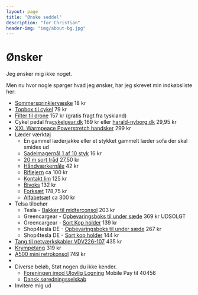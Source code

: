 ```yaml
---
layout: page
title: "Ønske seddel"
description: "for Christian"
header-img: "img/about-bg.jpg"
---
```

# Ønsker

Jeg ønsker mig ikke noget.

Men nu hvor nogle spørger hvad jeg ønsker, har jeg skrevet min indkøbsliste her:

* [Sommersprinklervæske](https://www.harald-nyborg.dk/alaska-sommersprinklervaeske-3-l) 18 kr
* [Topbox til cykel](https://www.xlmoto.dk/product/topboks-xlmoto-pronto-30l_pid-PIA-174059) 79 kr
* [Filter til drone](https://www.amazon.de/dp/B0B18KHLF8/?tag=prdk-ce0d-21&creative=22662&creativeASIN=B0B2PGXBC6&linkCode=df0&th=1) 157 kr (gratis fragt fra tyskland)
* Cykel pedal fra[cykelgear.dk](https://www.cykelgear.dk/reservedele/pedaler/citybike-alm-pedaler/xlc-city-comfort-pedal) 169 kr eller [harald-nyborg.dk](https://www.harald-nyborg.dk/greenfield-pedalsaet-plast-gummi-senior-2-stk) 29,95 kr
* [XXL Warmpeace Powerstretch handsker](https://www.spejdersport.dk/warmpeace-powerstretch-handsker-gloves-sort) 299 kr
* Læder værktøj
  * En gammel læderjakke eller et stykket gammelt læder sofa der skal smides ud
  * [Sadelmagernål 1 af 10 styk](https://www.laederiet.dk/shop/194-naale/5365-sadelmagernaale-med-stort-oeje/) 16 kr
  * [20 m sort tråd](https://www.laederiet.dk/shop/193-traad/5352-kunstsenetraad-nr-1/?variantId=17343) 27,50 kr
  * [Håndværkernåle](https://www.laederiet.dk/shop/388-prym-diverse-naale/4697-prym-131-107-haandvaerkernaale/?variantId=11339) 42 kr
  * [Riflejern](https://www.laederiet.dk/shop/275-riflejern-mm/5188-riflejern-justerbart-/) ca 100 kr
  * [Kontakt lim](https://www.harald-nyborg.dk/dana-lim-kontaktlim-1-l) 125 kr
  * [Bivoks](https://www.laederiet.dk/shop/193-traad/5362-bivoks-til-traad/) 132 kr 
  * [Forksæt](https://www.laederiet.dk/shop/170-forke-og-syle/5156-forkesaet/) 178,75 kr
  * [Alfabetsæt](https://www.laederiet.dk/shop/381-alfabet--og-talsaet/7321-alfabet-og-talsaet-8134/) ca 300 kr
* Telsa tilbehør
  * Tesla - [Bakker til midterconsol](https://shop.tesla.com/da_dk/product/model-3_y-bakker-til-midterkonsollen) 203 kr
  * Greencargear - [Opbevaringsboks til under sæde](https://greencargear.dk/vare/opbevaringsboks-tesla-model-y) 369 kr UDSOLGT
  * Greencargear - [Sort Kop holder](https://greencargear.dk/vare/tesla_kopholder) 139 kr 
  * Shop4tesla DE - [Opbevaringsboks til under sæde](https://www.shop4tesla.com/da/products/sitz-organizer-box-tesla-model-y?variant=39975226933388) 267 kr
  * Shop4tesla DE - [Sort kop holder](https://www.shop4tesla.com/da/products/getrankehalter-tesla-model-3-y?variant=43569316823308) 144 kr
* [Tang til netværkskabler VDV226-107](https://www.conradelektronik.dk/p/klein-tools-vdv226-107-crimpvrktj-2182199?utm_campaign=shopping-feed&utm_content=free-google-shopping-clicks&utm_medium=surfaces&utm_source=google&utm_term=2182199&vat=true) 435 kr
* [Krympetang](https://autofix.nu/produkter/6000-installationsvaerktoej/56392-krympetang--kabelskotang-saet---med-1200-ferrules-kabelsko---hoej-kvalitet-awg-23-7-025-10-mmsup2/) 319 kr
* [A500 mini retrokonsol](https://www.maxgaming.dk/dk/retro-gaming/the-a500-mini-retrokonsol?utm_source=pricerunner&utm_medium=cpc&utm_campaign=pricerunner) 749 kr
* 
* Diverse beløb, Støt nogen du ikke kender.
  * [Foreningen imod Ulovlig Logning](https://ulovliglogning.dk/#wannahelp) Mobile Pay til 40456
  * [Dansk søredningsselskab](https://dsrs.dk/stot-os)
* Invitere mig ud
